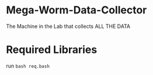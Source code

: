 # Mega-Worm-Data-Collector
The Machine in the Lab that collects ALL THE DATA
# Required Libraries
run `bash req.bash`
